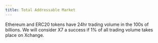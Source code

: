 ```yaml
---
title: Total Addressable Market
---
```


Ethereum and ERC20 tokens have 24hr trading volume in the 100s of billions. We will consider X7 a success if 1% of all trading volume takes place on Xchange.
